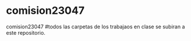 # comision23047
comision23047
#todos las carpetas de los trabajaos en clase se subiran a este repositorio.
